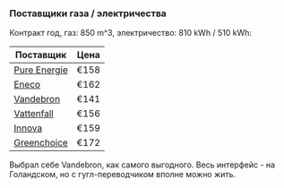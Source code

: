 ### Поставщики газа / электричества

Контракт год, газ: 850 m^3, электричество: 810 kWh / 510 kWh:

| Поставщик    	| Цена 	|
|--------------	|------	|
| [Pure Energie](https://pure-energie.nl/) 	| €158 	|
| [Eneco](https://www.eneco.nl/)        	| €162 	|
| [Vandebron](https://vandebron.nl/)    	| €141 	|
| [Vattenfall](https://vandebron.nl/)   	| €156 	|
| [Innova](https://www.innovaenergie.nl/)       	| €159 	|
| [Greenchoice](https://www.greenchoice.nl/) 	| €172 	|

Выбрал себе Vandebron, как самого выгодного. Весь интерфейс - на Голандском, но с гугл-переводчиком вполне можно жить. 
